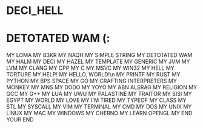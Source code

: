 # DECI_HELL
# DETOTATED WAM (:
MY LOMA MY B3KR MY NAQH MY SIMPLE STRING MY DETOTATED WAM MY HALM MY DECI MY HAZEL MY TEMPLATE MY GENERIC MY JVM MY LVM MY CLANG MY CPP MY C MY MSVC MY WIN32 MY HELL MY TORTURE MY HELP! MY HELLO, WORLD!\n MY PRINTF MY RUST MY PYTHON MY BPS SPACE MY GO MY CRAFTING INTERPRETERS MY MONKEY MY MNS MY DODO MY YOYO MY ABN ALSRAG MY RELIGION MY GCC MY G++ MY LUA MY UWU MY PALASTINE MY TRAITOR MY SISI MY EGYPT MY WORLD MY LOVE MY I'M TIRED MY TYPEOF MY CLASS MY STL MY SYSCALL MY VIM MY TERMINAL MY CMD MY DOS MY UNIX MY LINUX MY MAC MY WINDOWS MY CHERNO MY LEARN OPENGL MY END YOUR END
